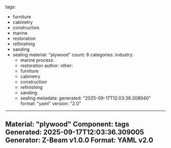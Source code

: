 tags:
  - furniture
  - cabinetry
  - construction
  - marine
  - restoration
  - refinishing
  - sanding
  - sealing
material: "plywood"
count: 8
categories:
  industry:
    - marine
  process:
    - restoration
  author:
  other:
    - furniture
    - cabinetry
    - construction
    - refinishing
    - sanding
    - sealing
metadata:
  generated: "2025-09-17T12:03:36.308940"
  format: "yaml"
  version: "2.0"

---
Material: "plywood"
Component: tags
Generated: 2025-09-17T12:03:36.309005
Generator: Z-Beam v1.0.0
Format: YAML v2.0
---